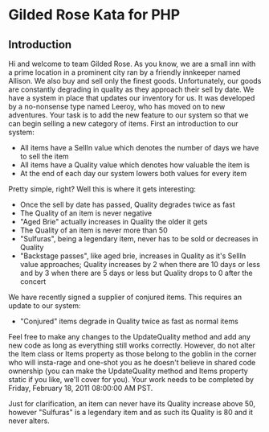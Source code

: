 # Gilded Rose Kata for PHP

## Introduction

Hi and welcome to team Gilded Rose. As you know, we are a small inn with a
prime location in a prominent city ran by a friendly innkeeper named Allison.
We also buy and sell only the finest goods. Unfortunately, our goods are
constantly degrading in quality as they approach their sell by date. We have a
system in place that updates our inventory for us. It was developed by a
no-nonsense type named Leeroy, who has moved on to new adventures. Your task is
to add the new feature to our system so that we can begin selling a new
category of items. First an introduction to our system:

- All items have a SellIn value which denotes the number of days we have to
sell the item
- All items have a Quality value which denotes how valuable the
item is 
- At the end of each day our system lowers both values for every item

Pretty simple, right? Well this is where it gets interesting:

- Once the sell by date has passed, Quality degrades twice as fast 
- The Quality of an item is never negative 
- "Aged Brie" actually increases in Quality the older it gets
- The Quality of an item is never more than 50
- "Sulfuras", being a legendary item, never has to be sold or decreases in
Quality
- "Backstage passes", like aged brie, increases in Quality as it's
SellIn value approaches; Quality increases by 2 when there are 10 days or less
and by 3 when there are 5 days or less but Quality drops to 0 after the concert

We have recently signed a supplier of conjured items. This requires an update
to our system:

- "Conjured" items degrade in Quality twice as fast as normal items

Feel free to make any changes to the UpdateQuality method and add any new code
as long as everything still works correctly. However, do not alter the Item
class or Items property as those belong to the goblin in the corner who will
insta-rage and one-shot you as he doesn't believe in shared code ownership (you
can make the UpdateQuality method and Items property static if you like, we'll
cover for you). Your work needs to be completed by Friday, February 18, 2011
08:00:00 AM PST.

Just for clarification, an item can never have its Quality increase above 50,
however "Sulfuras" is a legendary item and as such its Quality is 80 and it
never alters.
